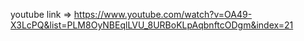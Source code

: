 youtube link => https://www.youtube.com/watch?v=OA49-X3LcPQ&list=PLM8OyNBEqlLVU_8URBoKLpAqbnftcODgm&index=21
